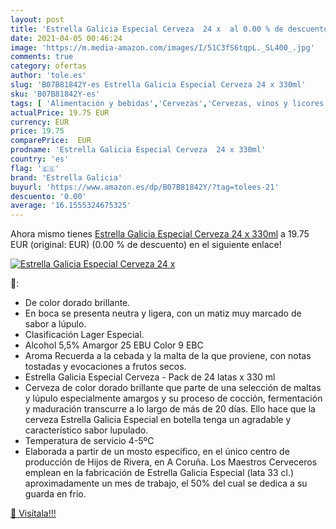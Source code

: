 ```yaml
---
layout: post
title: 'Estrella Galicia Especial Cerveza  24 x  al 0.00 % de descuento'
date: 2021-04-05 00:46:24
image: 'https://m.media-amazon.com/images/I/51C3fS6tqpL._SL400_.jpg'
comments: true
category: ofertas
author: 'tole.es'
slug: 'B07B81842Y-es Estrella Galicia Especial Cerveza 24 x 330ml'
sku: 'B07B81842Y-es'
tags: [ 'Alimentación y bebidas','Cervezas','Cervezas, vinos y licores','cerveza','estrella','estrella galicia','galicia', ]
actualPrice: 19.75 EUR
currency: EUR
price: 19.75
comparePrice:  EUR
prodname: 'Estrella Galicia Especial Cerveza  24 x 330ml'
country: 'es'
flag: '🇪🇸'
brand: 'Estrella Galicia'
buyurl: 'https://www.amazon.es/dp/B07B81842Y/?tag=tolees-21'
descuento: '0.00'
average: '16.1555324675325'
---
```


Ahora mismo tienes [Estrella Galicia Especial Cerveza  24 x 330ml](https://www.amazon.es/dp/B07B81842Y/?tag=tolees-21) a 19.75 EUR (original:  EUR) (0.00 %  de descuento) en el siguiente enlace!

[![Estrella Galicia Especial Cerveza  24 x ](https://m.media-amazon.com/images/I/51C3fS6tqpL._SL400_.jpg)](https://www.amazon.es/dp/B07B81842Y/?tag=tolees-21)

🔎:

- De color dorado brillante.
- En boca se presenta neutra y ligera, con un matiz muy marcado de sabor a lúpulo.
- Clasificación Lager Especial.
- Alcohol 5,5% Amargor 25 EBU Color 9 EBC
- Aroma Recuerda a la cebada y la malta de la que proviene, con notas tostadas y evocaciones a frutos secos.
- Estrella Galicia Especial Cerveza - Pack de 24 latas x 330 ml
- Cerveza de color dorado brillante que parte de una selección de maltas y lúpulo especialmente amargos y su proceso de cocción, fermentación y maduración transcurre a lo largo de más de 20 días. Ello hace que la cerveza Estrella Galicia Especial en botella tenga un agradable y característico sabor lupulado.
- Temperatura de servicio 4-5ºC
- Elaborada a partir de un mosto específico, en el único centro de producción de Hijos de Rivera, en A Coruña. Los Maestros Cerveceros emplean en la fabricación de Estrella Galicia Especial (lata 33 cl.) aproximadamente un mes de trabajo, el 50% del cual se dedica a su guarda en frio.

[🛒 Visítala!!!](https://www.amazon.es/dp/B07B81842Y/?tag=tolees-21)
